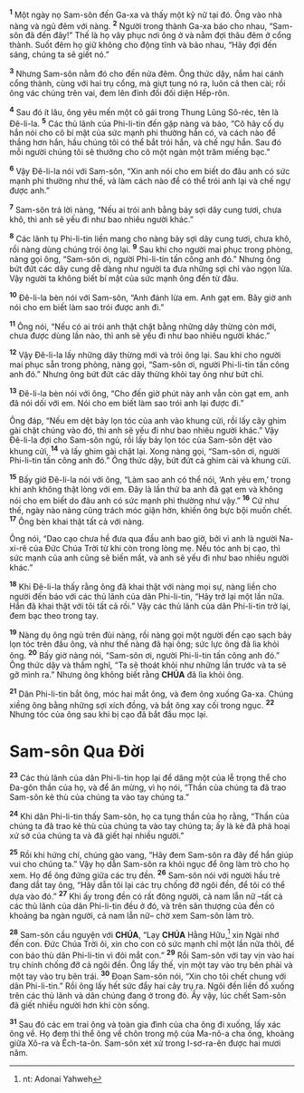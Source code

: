 <sup><b>1</b></sup> Một ngày nọ Sam-sôn đến Ga-xa và thấy một kỹ nữ tại đó. Ông vào nhà nàng và ngủ đêm với nàng. <sup><b>2</b></sup> Người trong thành Ga-xa báo cho nhau, “Sam-sôn đã đến đây!” Thế là họ vây phục nơi ông ở và nằm đợi thâu đêm ở cổng thành. Suốt đêm họ giữ không cho động tĩnh và bảo nhau, “Hãy đợi đến sáng, chúng ta sẽ giết nó.”

<sup><b>3</b></sup> Nhưng Sam-sôn nằm đó cho đến nửa đêm. Ông thức dậy, nắm hai cánh cổng thành, cùng với hai trụ cổng, mà giựt tung nó ra, luôn cả then cài; rồi ông vác chúng trên vai, đem lên đỉnh đồi đối diện Hếp-rôn.

<sup><b>4</b></sup> Sau đó ít lâu, ông yêu mến một cô gái trong Thung Lũng Sô-réc, tên là Đê-li-la. <sup><b>5</b></sup> Các thủ lãnh của Phi-li-tin đến gặp nàng và bảo, “Cô hãy cố dụ hắn nói cho cô bí mật của sức mạnh phi thường hắn có, và cách nào để thắng hơn hắn, hầu chúng tôi có thể bắt trói hắn, và chế ngự hắn. Sau đó mỗi người chúng tôi sẽ thưởng cho cô một ngàn một trăm miếng bạc.”

<sup><b>6</b></sup> Vậy Đê-li-la nói với Sam-sôn, “Xin anh nói cho em biết do đâu anh có sức mạnh phi thường như thế, và làm cách nào để có thể trói anh lại và chế ngự được anh.”

<sup><b>7</b></sup> Sam-sôn trả lời nàng, “Nếu ai trói anh bằng bảy sợi dây cung tươi, chưa khô, thì anh sẽ yếu đi như bao nhiêu người khác.”

<sup><b>8</b></sup> Các lãnh tụ Phi-li-tin liền mang cho nàng bảy sợi dây cung tươi, chưa khô, rồi nàng dùng chúng trói ông lại. <sup><b>9</b></sup> Sau khi cho người mai phục trong phòng, nàng gọi ông, “Sam-sôn ơi, người Phi-li-tin tấn công anh đó.” Nhưng ông bứt đứt các dây cung dễ dàng như người ta đưa những sợi chỉ vào ngọn lửa. Vậy người ta không biết bí mật của sức mạnh ông đến từ đâu.

<sup><b>10</b></sup> Đê-li-la bèn nói với Sam-sôn, “Anh đánh lừa em. Anh gạt em. Bây giờ anh nói cho em biết làm sao trói được anh đi.”

<sup><b>11</b></sup> Ông nói, “Nếu có ai trói anh thật chặt bằng những dây thừng còn mới, chưa được dùng lần nào, thì anh sẽ yếu đi như bao nhiêu người khác.”

<sup><b>12</b></sup> Vậy Đê-li-la lấy những dây thừng mới và trói ông lại. Sau khi cho người mai phục sẵn trong phòng, nàng gọi, “Sam-sôn ơi, người Phi-li-tin tấn công anh đó.” Nhưng ông bứt đứt các dây thừng khỏi tay ông như bứt chỉ.

<sup><b>13</b></sup> Đê-li-la bèn nói với ông, “Cho đến giờ phút này anh vẫn còn gạt em, anh đã nói dối với em. Nói cho em biết làm sao trói anh lại được đi.”

Ông đáp, “Nếu em dệt bảy lọn tóc của anh vào khung cửi, rồi lấy cây ghim gài chặt chúng vào đó, thì anh sẽ yếu đi như bao nhiêu người khác.” Vậy Đê-li-la đợi cho Sam-sôn ngủ, rồi lấy bảy lọn tóc của Sam-sôn dệt vào khung cửi, <sup><b>14</b></sup> và lấy ghim gài chặt lại. Xong nàng gọi, “Sam-sôn ơi, người Phi-li-tin tấn công anh đó.” Ông thức dậy, bứt đứt cả ghim cài và khung cửi.

<sup><b>15</b></sup> Bấy giờ Đê-li-la nói với ông, “Làm sao anh có thể nói, ‘Anh yêu em,’ trong khi anh không thật lòng với em. Đây là lần thứ ba anh đã gạt em và không nói cho em biết do đâu anh có sức mạnh phi thường như vậy.” <sup><b>16</b></sup> Cứ như thế, ngày nào nàng cũng trách móc giận hờn, khiến ông bực bội muốn chết. <sup><b>17</b></sup> Ông bèn khai thật tất cả với nàng.

Ông nói, “Dao cạo chưa hề đưa qua đầu anh bao giờ, bởi vì anh là người Na-xi-rê của Đức Chúa Trời từ khi còn trong lòng mẹ. Nếu tóc anh bị cạo, thì sức mạnh của anh cũng sẽ biến mất, và anh sẽ yếu đi như bao nhiêu người khác.”

<sup><b>18</b></sup> Khi Đê-li-la thấy rằng ông đã khai thật với nàng mọi sự, nàng liền cho người đến báo với các thủ lãnh của dân Phi-li-tin, “Hãy trở lại một lần nữa. Hắn đã khai thật với tôi tất cả rồi.” Vậy các thủ lãnh của dân Phi-li-tin trở lại, đem bạc theo trong tay.

<sup><b>19</b></sup> Nàng dụ ông ngủ trên đùi nàng, rồi nàng gọi một người đến cạo sạch bảy lọn tóc trên đầu ông, và như thế nàng đã hại ông; sức lực ông đã lìa khỏi ông. <sup><b>20</b></sup> Bấy giờ nàng nói, “Sam-sôn ơi, người Phi-li-tin tấn công anh đó.” Ông thức dậy và thầm nghĩ, “Ta sẽ thoát khỏi như những lần trước và ta sẽ gỡ mình ra.” Nhưng ông không biết rằng **CHÚA** đã lìa khỏi ông.

<sup><b>21</b></sup> Dân Phi-li-tin bắt ông, móc hai mắt ông, và đem ông xuống Ga-xa. Chúng xiềng ông bằng những sợi xích đồng, và bắt ông xay cối trong ngục. <sup><b>22</b></sup> Nhưng tóc của ông sau khi bị cạo đã bắt đầu mọc lại.


# Sam-sôn Qua Đời
<sup><b>23</b></sup> Các thủ lãnh của dân Phi-li-tin họp lại để dâng một của lễ trọng thể cho Đa-gôn thần của họ, và để ăn mừng, vì họ nói, “Thần của chúng ta đã trao Sam-sôn kẻ thù của chúng ta vào tay chúng ta.”

<sup><b>24</b></sup> Khi dân Phi-li-tin thấy Sam-sôn, họ ca tụng thần của họ rằng, “Thần của chúng ta đã trao kẻ thù của chúng ta vào tay chúng ta; ấy là kẻ đã phá hoại xứ sở của chúng ta và đã giết hại nhiều người.”

<sup><b>25</b></sup> Rồi khi hứng chí, chúng gào vang, “Hãy đem Sam-sôn ra đây để hắn giúp vui cho chúng ta.” Vậy họ dẫn Sam-sôn ra khỏi ngục để ông làm trò cho họ xem. Họ để ông đứng giữa các trụ đền. <sup><b>26</b></sup> Sam-sôn nói với người hầu trẻ đang dắt tay ông, “Hãy dẫn tôi lại các trụ chống đỡ ngôi đền, để tôi có thể dựa vào đó.” <sup><b>27</b></sup> Khi ấy trong đền có rất đông người, cả nam lẫn nữ –tất cả các thủ lãnh của dân Phi-li-tin đều ở đó, và trên sân thượng của đền có khoảng ba ngàn người, cả nam lẫn nữ– chờ xem Sam-sôn làm trò.

<sup><b>28</b></sup> Sam-sôn cầu nguyện với **CHÚA**, “Lạy **CHÚA** Hằng Hữu,[^1] xin Ngài nhớ đến con. Đức Chúa Trời ôi, xin cho con có sức mạnh chỉ một lần nữa thôi, để con báo thù dân Phi-li-tin vì đôi mắt con.” <sup><b>29</b></sup> Rồi Sam-sôn với tay vịn vào hai trụ chính chống đỡ cả ngôi đền. Ông lấy thế, vịn một tay vào trụ bên phải và một tay vào trụ bên trái. <sup><b>30</b></sup> Đoạn Sam-sôn nói, “Xin cho tôi chết chung với dân Phi-li-tin.” Rồi ông lấy hết sức đẩy hai cây trụ ra. Ngôi đền liền đổ xuống trên các thủ lãnh và dân chúng đang ở trong đó. Ấy vậy, lúc chết Sam-sôn đã giết nhiều người hơn khi còn sống.

<sup><b>31</b></sup> Sau đó các em trai ông và toàn gia đình của cha ông đi xuống, lấy xác ông về. Họ đem thi thể ông về chôn trong mộ của Ma-nô-a cha ông, khoảng giữa Xô-ra và Ếch-ta-ôn. Sam-sôn xét xử trong I-sơ-ra-ên được hai mươi năm.

[^1]: nt: Adonai Yahweh